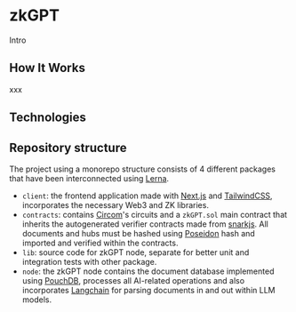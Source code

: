 # zkGPT
Intro


## How It Works

xxx

## Technologies



## Repository structure

The project using a monorepo structure consists of 4 different packages that have been interconnected using [Lerna](https://lerna.js.org).

- `client`: the frontend application made with [Next.js](https://nextjs.org/) and [TailwindCSS](https://tailwindcss.com/), incorporates the necessary Web3 and ZK libraries.
- `contracts`: contains [Circom](https://docs.circom.io/)'s circuits and a `zkGPT.sol` main contract that inherits the autogenerated verifier contracts made from [snarkjs](https://github.com/iden3/snarkjs). All documents and hubs must be hashed using [Poseidon](https://www.poseidon-hash.info/) hash and imported and verified within the contracts.
- `lib`: source code for zkGPT node, separate for better unit and integration tests with other package.
- `node`: the zkGPT node contains the document database implemented using [PouchDB](https://pouchdb.com/), processes all AI-related operations and also incorporates [Langchain](https://github.com/hwchase17/langchain) for parsing documents in and out within LLM models.
